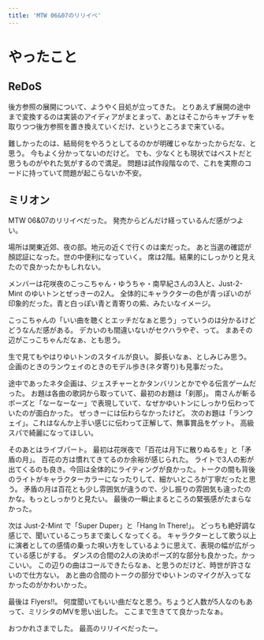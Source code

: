 ```yaml
---
title: 'MTW 06&07のリリイベ'
---
```


# やったこと

## ReDoS

後方参照の展開について、ようやく目処が立ってきた。
とりあえず展開の途中まで変換するのは実装のアイディアがまとまって、あとはそこからキャプチャを取りつつ後方参照を置き換えていくだけ、というところまで来ている。

難しかったのは、結局何をやろうとしてるのかが明確じゃなかったからだな、と思う。
今もよく分かってないのだけど。
でも、少なくとも現状ではベストだと思うものがやれた気がするので満足。
問題は試作段階なので、これを実際のコードに持っていて問題が起こらないか不安。

## ミリオン

MTW 06&07のリリイベだった。
発売からどんだけ経っているんだ感がつよい。

場所は関東近郊、夜の部。地元の近くで行くのは楽だった。
あと当選の確認が顏認証になった。世の中便利になっていく。
席は2階。結果的にしっかりと見えたので良かったかもしれない。

メンバーは花咲夜のこっこちゃん・ゆうちゃ・南早紀さんの3人と、Just-2-Mint のゆいトンとぜっきーの2人。
全体的にキャラクターの色が青っぽいのが印象的だった。青と白っぽい青と青寄りの紫、みたいなイメージ。

こっこちゃんの「いい曲を聴くとエッチだなぁと思う」っていうのは分かるけどどうなんだ感がある。
デカいのも間違いないがセクハラやぞ、って。
まあその辺がこっこちゃんだなぁ、とも思う。

生で見てもやはりゆいトンのスタイルが良い。
脚長いなぁ、としみじみ思う。
企画のときのランウェイのときのモデル歩き(ネタ寄り)も見事だった。

途中であったネタ企画は、ジェスチャーとかタンバリンとかでやる伝言ゲームだった。
お題は各曲の歌詞から取っていて、最初のお題は「刹那」。
南さんが斬るポーズと「なーなーなー」で表現していて、なぜかゆいトンにしっかり伝わっていたのが面白かった。
ぜっきーには伝わらなかったけど。
次のお題は「ランウェイ」。これはなんか上手い感じに伝わって正解して、無事賞品をゲット。
高級スパで綺麗になってほしい。

そのあとはライブパート。
最初は花咲夜で「百花は月下に散りぬるを」と「矛盾の月」。
百花の方は慣れてきてるのか余裕が感じられた。
ライトで3人の影が出てくるのも良き。今回は全体的にライティングが良かった。トークの間も背後のライトがキャラクターカラーになったりして、細かいところが丁寧だったと思う。
矛盾の月は百花とも少し雰囲気が違うので、少し振りの雰囲気も違ったのかな。もっとしっかりと見たい。
最後の一瞬止まるところの緊張感がたまらなかった。

次は Just-2-Mint で「Super Duper」と「Hang In There!」。
どっちも絶好調な感じで、聞いているこっちまで楽しくなってくる。
キャラクターとして歌う以上に演者としての感情の乗った唄い方をしているように思えて、表現の幅が広がっている感じがする。
ダンスの合間の2人の決めポーズ的な部分も良かった。かっこいい。
この辺りの曲はコールできたらなぁ、と思うのだけど、時世が許さないので仕方ない。
あと曲の合間のトークの部分でゆいトンのマイクが入ってなかったのがかわいかった。

最後は Flyers!!。
何度聞いてもいい曲だなと思う。ちょうど人数が5人なのもあって、ミリシタのMVを思い出した。
ここまで生きてて良かったなぁ。

おつかれさまでした。
最高のリリイベだったー。
